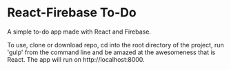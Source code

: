 React-Firebase To-Do
====

A simple to-do app made with React and Firebase.

To use, clone or download repo, cd into the root directory of the project, run 'gulp' from the command line and be amazed at the awesomeness that is React. The app will run on http://localhost:8000.
